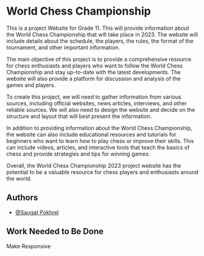 
# World Chess Championship
This is a project Website for Grade 11. This will provide information about the World Chess Championship that will take place in 2023. The website will include details about the schedule, the players, the rules, the format of the tournament, and other important information.

The main objective of this project is to provide a comprehensive resource for chess enthusiasts and players who want to follow the World Chess Championship and stay up-to-date with the latest developments. The website will also provide a platform for discussion and analysis of the games and players.

To create this project, we will need to gather information from various sources, including official websites, news articles, interviews, and other reliable sources. We will also need to design the website and decide on the structure and layout that will best present the information.

In addition to providing information about the World Chess Championship, the website can also include educational resources and tutorials for beginners who want to learn how to play chess or improve their skills. This can include videos, articles, and interactive tools that teach the basics of chess and provide strategies and tips for winning games.

Overall, the World Chess Championship 2023 project website has the potential to be a valuable resource for chess players and enthusiasts around the world.
## Authors

- [@Saugat Pokhrel](https://github.com/saugatpokhrel7)

## Work Needed to Be Done
Make Responsive


